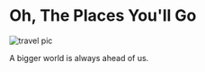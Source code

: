 # Oh, The Places You'll Go
![travel pic](https://scontent.fmnl9-1.fna.fbcdn.net/v/t1.0-0/p180x540/101951320_719492128820786_8269509356822071428_o.jpg?_nc_cat=100&_nc_sid=e007fa&_nc_eui2=AeEr5clS52LmSUZRpD0Xu0LFBTdvJ8_BNnYFN28nz8E2dqNXgT-XYe4msJajEL9uoETJ5ZGgqEoBRrnjE3A374pL&_nc_ohc=Aeths5fSYJwAX_WJeQQ&_nc_ht=scontent.fmnl9-1.fna&_nc_tp=6&oh=d5b3a05263aa8f8ae06f9b774dbf7a6b&oe=5F00B883)

A bigger world is always ahead of us.


